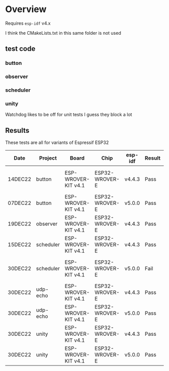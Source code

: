 # Overview

Requires `esp-idf` v4.x

I think the CMakeLists.txt in this same folder is not used
## test code

### button

### observer


### scheduler

### unity

Watchdog likes to be off for unit tests I guess they block a lot

## Results

These tests are all for variants of Espressif ESP32

|   Date  | Project      | Board                | Chip           | esp-idf  | Result  | Notes
| ------- | ------------ | -------------------- | -------------- | -------  | ------- | -----
| 14DEC22 | button       | ESP-WROVER-KIT v4.1  | ESP32-WROVER-E | v4.4.3   | Pass    | FreeRTOS 'held' works at a rudimentary level
| 07DEC22 | button       | ESP-WROVER-KIT v4.1  | ESP32-WROVER-E | v5.0.0   | Pass    |
| 19DEC22 | observer     | ESP-WROVER-KIT v4.1  | ESP32-WROVER-E | v4.4.3   | Pass    |
| 15DEC22 | scheduler    | ESP-WROVER-KIT v4.1  | ESP32-WROVER-E | v4.4.3   | Pass    |
| 30DEC22 | scheduler    | ESP-WROVER-KIT v4.1  | ESP32-WROVER-E | v5.0.0   | Fail    | Minor SDK incompatibilities inhibit compilation
| 30DEC22 | udp-echo     | ESP-WROVER-KIT v4.1  | ESP32-WROVER-E | v4.4.3   | Pass    |
| 30DEC22 | udp-echo     | ESP-WROVER-KIT v4.1  | ESP32-WROVER-E | v5.0.0   | Pass    |
| 30DEC22 | unity        | ESP-WROVER-KIT v4.1  | ESP32-WROVER-E | v4.4.3   | Pass    |
| 30DEC22 | unity        | ESP-WROVER-KIT v4.1  | ESP32-WROVER-E | v5.0.0   | Pass    |


